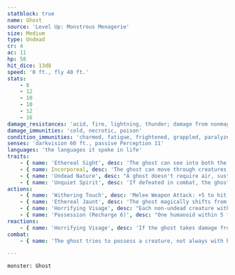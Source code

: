 ```yaml
---
statblock: true
name: Ghost
source: 'Level Up: Monstrous Menagerie'
size: Medium
type: Undead
cr: 4
ac: 11
hp: 58
hit_dice: 13d8
speed: '0 ft., fly 40 ft.'
stats:
    - 8
    - 12
    - 10
    - 10
    - 12
    - 16
damage_resistances: 'acid, fire, lightning, thunder; damage from nonmagical weapons'
damage_immunities: 'cold, necrotic, poison'
condition_immunities: 'charmed, fatigue, frightened, grappled, paralyzed, petrified, poisoned, prone, restrained'
senses: 'darkvision 60 ft., passive Perception 11'
languages: 'the languages it spoke in life'
traits:
    - { name: 'Ethereal Sight', desc: 'The ghost can see into both the Material and Ethereal Plane.' }
    - { name: Incorporeal, desc: 'The ghost can move through creatures and objects. It takes 5 (1d10) force damage if it ends its turn inside an object.' }
    - { name: 'Undead Nature', desc: "A ghost doesn't require air, sustenance, or sleep." }
    - { name: 'Unquiet Spirit', desc: 'If defeated in combat, the ghost returns in 24 hours. It can be put to rest permanently only by finding and casting remove curse on its remains or by resolving the unfinished business that keeps it from journeying to the afterlife.' }
actions:
    - { name: 'Withering Touch', desc: 'Melee Weapon Attack: +5 to hit, reach 5 ft., one target. Hit: 17 (4d6 + 3) necrotic damage. If the target is frightened, it is magically aged 1d4 x 10 years. The aging effect can be reversed with a greater restoration spell.' }
    - { name: 'Ethereal Jaunt', desc: 'The ghost magically shifts from the Material Plane to the Ethereal Plane or vice versa. If it wishes, it can be visible to creatures on one plane while on the other.' }
    - { name: 'Horrifying Visage', desc: "Each non-undead creature within 60 feet and on the same plane of existence that can see the ghost makes a DC 13 Wisdom saving throw. On a failure, a creature is frightened for 1 minute. A frightened creature repeats the saving throw at the end of each of its turns, ending the effect on itself on a success. If a creature's saving throw is successful or the effect ends for it, it is immune to this ghost's Horrifying Visage for 24 hours." }
    - { name: 'Possession (Recharge 6)', desc: "One humanoid within 5 feet makes a DC 13 Charisma saving throw. On a failure, it is possessed by the ghost. The possessed creature is unconscious. The ghost enters the creature's body and takes control of it. The ghost can be targeted only by effects that turn undead, and it retains its Intelligence, Wisdom, and Charisma. It grants its host body immunity to being charmed and frightened. It otherwise uses the possessed creature's statistics and actions instead of its own. It doesn't gain access to the creature's memories but does gain access to proficiencies, nonmagical class features and traits, and nonmagical actions. It can't use limited-used abilities or class traits that require spending a resource. The possession ends after 24 hours, when the body drops to 0 hit points, when the ghost ends it as a bonus action, or when the ghost is turned or affected by dispel evil and good or a similar effect. Additionally, the possessed creature repeats its saving throw whenever it takes damage. When the possession ends, the ghost reappears in a space within 5 feet of the body. A creature is immune to this ghost's Possession for 24 hours after succeeding on its saving throw or after the possession ends." }
reactions:
    - { name: 'Horrifying Visage', desc: 'If the ghost takes damage from an attack or spell, it uses Horrifying Visage.' }
combat:
    - { name: 'The ghost tries to possess a creature, not always with hostile intent', desc: "If it's attacked while possessing a creature, it fights back with the possessed creature's weapons. If it fails to possess a creature and is attacked, it uses its Horrifying Visage (as a reaction if possible) and then makes withering touch attacks against frightened enemies. If reduced to 40 hit points or fewer, it retreats to the Ethereal Plane." }

---
```

```statblock
monster: Ghost
```

